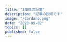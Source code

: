 ```yaml
---
title: "2個目の記事"
description: "記事の説明です"
image: "/Cardano.png"
date: "2023-05-02"
topics: []
published: false
---
```


